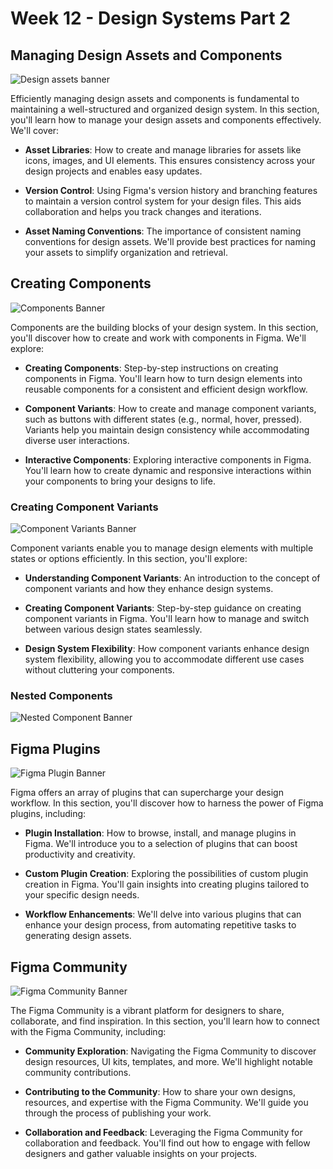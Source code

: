 # Week 12 - Design Systems Part 2

## Managing Design Assets and Components

![Design assets banner]()

Efficiently managing design assets and components is fundamental to maintaining a well-structured and organized design system. In this section, you'll learn how to manage your design assets and components effectively. We'll cover:

- **Asset Libraries**: How to create and manage libraries for assets like icons, images, and UI elements. This ensures consistency across your design projects and enables easy updates.

- **Version Control**: Using Figma's version history and branching features to maintain a version control system for your design files. This aids collaboration and helps you track changes and iterations.

- **Asset Naming Conventions**: The importance of consistent naming conventions for design assets. We'll provide best practices for naming your assets to simplify organization and retrieval.

##

## Creating Components

![Components Banner]()

Components are the building blocks of your design system. In this section, you'll discover how to create and work with components in Figma. We'll explore:

- **Creating Components**: Step-by-step instructions on creating components in Figma. You'll learn how to turn design elements into reusable components for a consistent and efficient design workflow.

- **Component Variants**: How to create and manage component variants, such as buttons with different states (e.g., normal, hover, pressed). Variants help you maintain design consistency while accommodating diverse user interactions.

- **Interactive Components**: Exploring interactive components in Figma. You'll learn how to create dynamic and responsive interactions within your components to bring your designs to life.

### Creating Component Variants

![Component Variants Banner]()

Component variants enable you to manage design elements with multiple states or options efficiently. In this section, you'll explore:

- **Understanding Component Variants**: An introduction to the concept of component variants and how they enhance design systems.

- **Creating Component Variants**: Step-by-step guidance on creating component variants in Figma. You'll learn how to manage and switch between various design states seamlessly.

- **Design System Flexibility**: How component variants enhance design system flexibility, allowing you to accommodate different use cases without cluttering your components.

### Nested Components

![Nested Component Banner]()

## Figma Plugins

![Figma Plugin Banner]()

Figma offers an array of plugins that can supercharge your design workflow. In this section, you'll discover how to harness the power of Figma plugins, including:

- **Plugin Installation**: How to browse, install, and manage plugins in Figma. We'll introduce you to a selection of plugins that can boost productivity and creativity.

- **Custom Plugin Creation**: Exploring the possibilities of custom plugin creation in Figma. You'll gain insights into creating plugins tailored to your specific design needs.

- **Workflow Enhancements**: We'll delve into various plugins that can enhance your design process, from automating repetitive tasks to generating design assets.

## Figma Community

![Figma Community Banner]()

The Figma Community is a vibrant platform for designers to share, collaborate, and find inspiration. In this section, you'll learn how to connect with the Figma Community, including:

- **Community Exploration**: Navigating the Figma Community to discover design resources, UI kits, templates, and more. We'll highlight notable community contributions.

- **Contributing to the Community**: How to share your own designs, resources, and expertise with the Figma Community. We'll guide you through the process of publishing your work.

- **Collaboration and Feedback**: Leveraging the Figma Community for collaboration and feedback. You'll find out how to engage with fellow designers and gather valuable insights on your projects.

